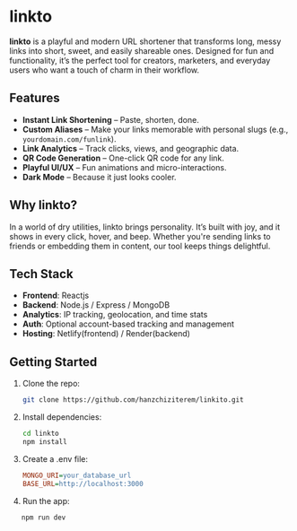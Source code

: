 # linkto 

**linkto** is a playful and modern URL shortener that transforms long, messy links into short, sweet, and easily shareable ones. Designed for fun and functionality, it’s the perfect tool for creators, marketers, and everyday users who want a touch of charm in their workflow.

## Features

- **Instant Link Shortening** – Paste, shorten, done.
- **Custom Aliases** – Make your links memorable with personal slugs (e.g., `yourdomain.com/funlink`).
- **Link Analytics** – Track clicks, views, and geographic data.
- **QR Code Generation** – One-click QR code for any link.
- **Playful UI/UX** – Fun animations and micro-interactions.
- **Dark Mode** – Because it just looks cooler.

## Why linkto?

In a world of dry utilities, linkto brings personality. It’s built with joy, and it shows in every click, hover, and beep. Whether you're sending links to friends or embedding them in content, our tool keeps things delightful.

## Tech Stack

- **Frontend**: Reactjs  
- **Backend**: Node.js / Express / MongoDB 
- **Analytics**: IP tracking, geolocation, and time stats  
- **Auth**: Optional account-based tracking and management  
- **Hosting**: Netlify(frontend) / Render(backend)

## Getting Started

1. Clone the repo:
   ```bash
   git clone https://github.com/hanzchiziterem/linkito.git

2. Install dependencies:
   ```bash
   cd linkto
   npm install

3. Create a .env file:
      ```ini
      MONGO_URI=your_database_url
      BASE_URL=http://localhost:3000

4. Run the app:
```bash
   npm run dev


